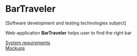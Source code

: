 # BarTraveler

[Software development and testing technologies subject]

Web-application **BarTraveler** helps user to find the right bar

[System requirements](https://github.com/NikitaMirosha/BarTraveler/blob/master/Documents/Requirements/SRS.md)  
[Mockups](https://github.com/NikitaMirosha/BarTraveler/tree/master/Documents/Mockups)
